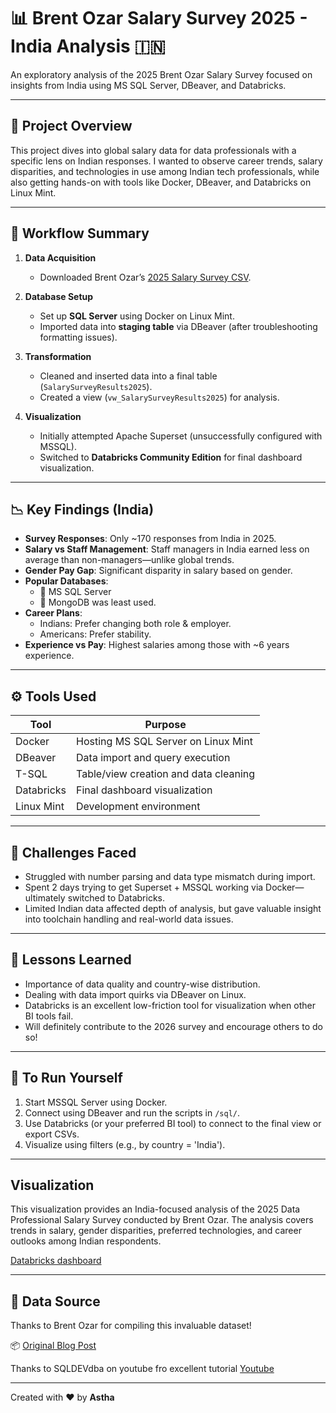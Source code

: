 # 📊 Brent Ozar Salary Survey 2025 - India Analysis 🇮🇳

An exploratory analysis of the 2025 Brent Ozar Salary Survey focused on insights from India using MS SQL Server, DBeaver, and Databricks.

---

## 📁 Project Overview

This project dives into global salary data for data professionals with a specific lens on Indian responses. I wanted to observe career trends, salary disparities, and technologies in use among Indian tech professionals, while also getting hands-on with tools like Docker, DBeaver, and Databricks on Linux Mint.

---

## 🧪 Workflow Summary

1. **Data Acquisition**
   - Downloaded Brent Ozar’s [2025 Salary Survey CSV](https://www.brentozar.com/archive/2025/01/announcing-the-2025-data-professional-salary-survey-results/).

2. **Database Setup**
   - Set up **SQL Server** using Docker on Linux Mint.
   - Imported data into **staging table** via DBeaver (after troubleshooting formatting issues).

3. **Transformation**
   - Cleaned and inserted data into a final table (`SalarySurveyResults2025`).
   - Created a view (`vw_SalarySurveyResults2025`) for analysis.

4. **Visualization**
   - Initially attempted Apache Superset (unsuccessfully configured with MSSQL).
   - Switched to **Databricks Community Edition** for final dashboard visualization.

---

## 📉 Key Findings (India)

- **Survey Responses**: Only ~170 responses from India in 2025.
- **Salary vs Staff Management**: Staff managers in India earned less on average than non-managers—unlike global trends.
- **Gender Pay Gap**: Significant disparity in salary based on gender.
- **Popular Databases**: 
  - 🥇 MS SQL Server
  - 🥉 MongoDB was least used.
- **Career Plans**:
  - Indians: Prefer changing both role & employer.
  - Americans: Prefer stability.
- **Experience vs Pay**: Highest salaries among those with ~6 years experience.

---

## ⚙️ Tools Used

| Tool                | Purpose                                |
|---------------------|----------------------------------------|
| Docker              | Hosting MS SQL Server on Linux Mint    |
| DBeaver             | Data import and query execution        |
| T-SQL               | Table/view creation and data cleaning  |
| Databricks          | Final dashboard visualization          |
| Linux Mint          | Development environment                |

---

## 🚧 Challenges Faced

- Struggled with number parsing and data type mismatch during import.
- Spent 2 days trying to get Superset + MSSQL working via Docker—ultimately switched to Databricks.
- Limited Indian data affected depth of analysis, but gave valuable insight into toolchain handling and real-world data issues.

---

## 🧠 Lessons Learned

- Importance of data quality and country-wise distribution.
- Dealing with data import quirks via DBeaver on Linux.
- Databricks is an excellent low-friction tool for visualization when other BI tools fail.
- Will definitely contribute to the 2026 survey and encourage others to do so!

---

## 📌 To Run Yourself

1. Start MSSQL Server using Docker.
2. Connect using DBeaver and run the scripts in `/sql/`.
3. Use Databricks (or your preferred BI tool) to connect to the final view or export CSVs.
4. Visualize using filters (e.g., by country = 'India').

---
## Visualization

This visualization provides an India-focused analysis of the 2025 Data Professional Salary Survey conducted by Brent Ozar. The analysis covers trends in salary, gender disparities, preferred technologies, and career outlooks among Indian respondents.

[Databricks dashboard](https://dbc-6421872d-ac6f.cloud.databricks.com/dashboardsv3/01f04792c68910c8a3e4d54416abb531/published?o=3774014382757505&f_89f4f076%7Ea48092b2=%257B%2522columns%2522%253A%255B%2522color%2522%252C%2522x%2522%255D%252C%2522rows%2522%253A%255B%255B%2522Private%2520business%2522%252C%2522Private%2520business%2522%255D%255D%257D)

---

## 🙏 Data Source

Thanks to Brent Ozar for compiling this invaluable dataset!

📦 [Original Blog Post](https://www.brentozar.com/archive/2025/01/announcing-the-2025-data-professional-salary-survey-results/)

Thanks to SQLDEVdba on youtube fro excellent tutorial
[Youtube](https://www.youtube.com/@SQLDevDBA)

---



Created with ❤️ by **Astha**  


